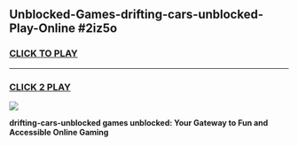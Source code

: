 
## Unblocked-Games-drifting-cars-unblocked-Play-Online #2iz5o
<h3>
<a href="https://news.freeplayer.one?title=drifting-cars-unblocked&ref=3">CLICK TO PLAY</a></h3>
<hr>

<h3>
<a href="https://news.freeplayer.one?title=drifting-cars-unblocked&ref=3">CLICK 2 PLAY</a>
  
</h3>

<a href="https://news.freeplayer.one?title=drifting-cars-unblocked&ref=3"><img src="https://clearcache.store/games.png"></a>


**drifting-cars-unblocked games unblocked: Your Gateway to Fun and Accessible Online Gaming**
